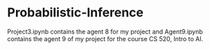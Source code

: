 # Probabilistic-Inference
Project3.ipynb contains the agent 8 for my project and Agent9.ipynb contains the agent 9 of my project for the course CS 520, Intro to AI.
